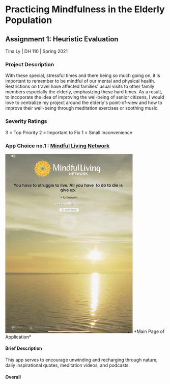 # Practicing Mindfulness in the Elderly Population

## Assignment 1: Heuristic Evaluation

Tina Ly | DH 110 | Spring 2021

### Project Description 

With these special, stressful times and there being so much going on, it is important to remember to be mindful of our mental and physical health. Restrictions on travel have affected families' usual visits to other family members especially the elderly, emphasizing these hard times. As a result, to incoporate the idea of improving the wel-being of senior citizens, I would love to centralize my project around the elderly's point-of-view and how to improve their well-being through meditation exercises or soothing music. 

### Severity Ratings

3 = Top Priority
2  = Important to Fix
1 = Small Inconvenience


### App Choice no.1 : [Mindful Living Network](https://apps.apple.com/us/app/mindful-living/id662903282 "Mindful Living Network App Download")

<img src="https://raw.githubusercontent.com/lyt251/DH110-TinaLy/main/mindful.jpeg" width="400">
*Main Page of Application*



#### Brief Description

This app serves to encourage unwinding and recharging through nature, daily inspirational quotes,  meditation videos, and podcasts.



#### Overall


